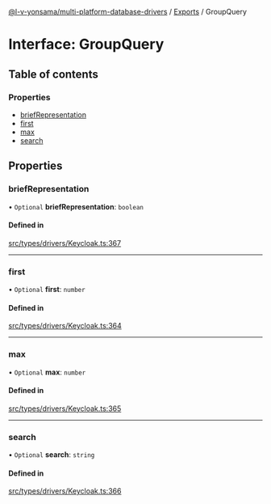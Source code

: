 [@l-v-yonsama/multi-platform-database-drivers](../README.md) / [Exports](../modules.md) / GroupQuery

# Interface: GroupQuery

## Table of contents

### Properties

- [briefRepresentation](GroupQuery.md#briefrepresentation)
- [first](GroupQuery.md#first)
- [max](GroupQuery.md#max)
- [search](GroupQuery.md#search)

## Properties

### briefRepresentation

• `Optional` **briefRepresentation**: `boolean`

#### Defined in

[src/types/drivers/Keycloak.ts:367](https://github.com/l-v-yonsama/db-drivers/blob/1594b8dd5f3e735b03ceeb918b048e752aefa3e4/src/types/drivers/Keycloak.ts#L367)

___

### first

• `Optional` **first**: `number`

#### Defined in

[src/types/drivers/Keycloak.ts:364](https://github.com/l-v-yonsama/db-drivers/blob/1594b8dd5f3e735b03ceeb918b048e752aefa3e4/src/types/drivers/Keycloak.ts#L364)

___

### max

• `Optional` **max**: `number`

#### Defined in

[src/types/drivers/Keycloak.ts:365](https://github.com/l-v-yonsama/db-drivers/blob/1594b8dd5f3e735b03ceeb918b048e752aefa3e4/src/types/drivers/Keycloak.ts#L365)

___

### search

• `Optional` **search**: `string`

#### Defined in

[src/types/drivers/Keycloak.ts:366](https://github.com/l-v-yonsama/db-drivers/blob/1594b8dd5f3e735b03ceeb918b048e752aefa3e4/src/types/drivers/Keycloak.ts#L366)
